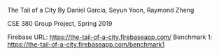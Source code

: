 The Tail of a City
By Daniel Garcia, Seyun Yoon, Raymond Zheng

CSE 380 Group Project, Spring 2019

Firebase URL: https://the-tail-of-a-city.firebaseapp.com/
Benchmark 1: https://the-tail-of-a-city.firebaseapp.com/benchmark1